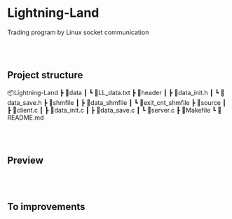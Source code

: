 # Lightning-Land

Trading program by Linux socket communication

<br/><br/>

## Project structure

📦Lightning-Land
┣ 📂data
┃ ┗ 📜LL_data.txt
┣ 📂header
┃ ┣ 📜data_init.h
┃ ┗ 📜data_save.h
┣ 📂shmfile
┃ ┣ 📜data_shmfile
┃ ┗ 📜exit_cnt_shmfile
┣ 📂source
┃ ┣ 📜client.c
┃ ┣ 📜data_init.c
┃ ┣ 📜data_save.c
┃ ┗ 📜server.c
┣ 📜Makefile
┗ 📜README.md

<br/><br/>

## Preview

<br/><br/>

## To improvements
